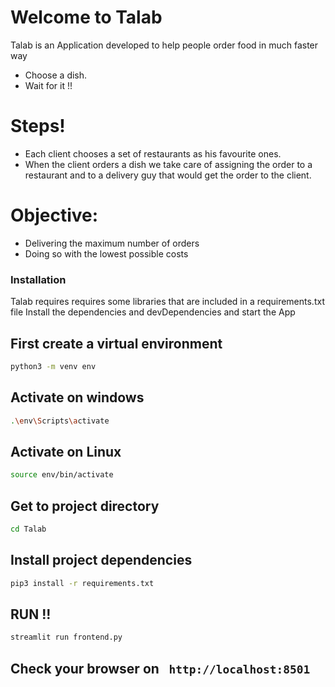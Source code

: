 # Welcome to Talab 


Talab is an Application developed to help people order food in much faster way

  - Choose a dish.  
  - Wait for it !!

# Steps!

  - Each client chooses a set of restaurants as his favourite ones.
  - When the client orders a dish we take care of assigning the order to a restaurant and to a delivery guy that would get the order to the client.


# Objective:
  - Delivering the maximum number of orders
  - Doing so with the lowest possible costs

### Installation

Talab requires requires some libraries that are included in a requirements.txt file 
Install the dependencies and devDependencies and start the App




## First create a virtual environment
```sh
python3 -m venv env
```
## Activate on windows 
```sh
.\env\Scripts\activate
```

## Activate on Linux 
```sh
source env/bin/activate
```

## Get to project directory
```sh
cd Talab
```
## Install project dependencies
```sh
pip3 install -r requirements.txt 
```
## RUN !!
```sh
streamlit run frontend.py
```
## Check your browser on ``` http://localhost:8501```
